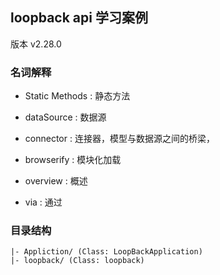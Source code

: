 ## loopback api 学习案例

版本 v2.28.0

### 名词解释

- Static Methods : 静态方法
- dataSource : 数据源
- connector : 连接器，模型与数据源之间的桥梁，
- browserify : 模块化加载
- overview : 概述



- via : 通过



### 目录结构

```
|- Appliction/ (Class: LoopBackApplication)
|- loopback/ (Class: loopback)
```

